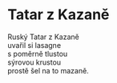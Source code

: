 # Tatar z Kazaně

Ruský Tatar z Kazaně  
uvařil si lasagne  
s poměrně tlustou  
sýrovou krustou  
prostě šel na to mazaně.
